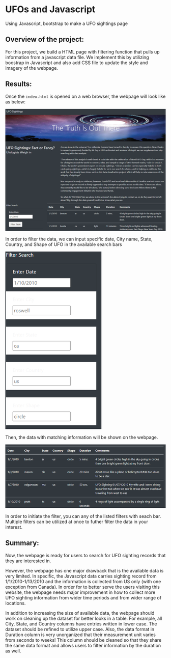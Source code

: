# UFOs and Javascript

Using Javascript, bootstrap to make a UFO sightings page

## Overview of the project:
For this project, we build a HTML page with filtering function that pulls up information from a javascript data file. We implement this by utilizing boostrap in Javascript and also add CSS file to update the style and imagery of the webpage.

## Results:
Once the `index.html` is opened on a web browser, the webpage will look like as below:

![Page Top](images/0_top.png)

In order to filter the data, we can input specific date, City name, State, Country, and Shape of UFO in the available search bars

![Search](images/1_search.png)

Then, the data with matching information will be shown on the webpage.

![result](images/2_result.png)

In order to initiate the filter, you can any of the listed filters with seach bar. Multiple filters can be utilized at once to futher filter the data in your interest.

## Summary:

Now, the webpage is ready for users to search for UFO sighting records that they are interested in.

However, the webpage has one major drawback that is the available data is very limited. In specific, the Javascript data carries sighting record from 1/1/2010-1/13/2010 and the information is collected from US only (with one exception from Canada). In order for to better serve the users visiting this website, the webpage needs major improvement in how to collect more UFO sighting information from wider time periods and from wider range of locations.

In addition to increasing the size of available data, the webpage should work on cleaning up the dataset for better looks in a table. For example, all City, State, and Country columns have entries written in lower case. The dataset should be refined to utilize upper case. Also, the data format in Duration column is very unorganized that their measurement unit varies from seconds to weeks! This column should be cleaned so that they share the same data format and allows users to filter information by the duration as well.
